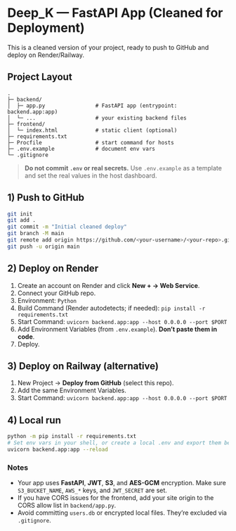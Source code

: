 # Deep_K — FastAPI App (Cleaned for Deployment)

This is a cleaned version of your project, ready to push to GitHub and deploy on Render/Railway.

## Project Layout
```
.
├─ backend/
│  ├─ app.py                # FastAPI app (entrypoint: backend.app:app)
│  └─ ...                   # your existing backend files
├─ frontend/
│  └─ index.html            # static client (optional)
├─ requirements.txt
├─ Procfile                 # start command for hosts
├─ .env.example             # document env vars
└─ .gitignore
```

> **Do not commit `.env` or real secrets.** Use `.env.example` as a template and set the real values in the host dashboard.

## 1) Push to GitHub
```bash
git init
git add .
git commit -m "Initial cleaned deploy"
git branch -M main
git remote add origin https://github.com/<your-username>/<your-repo>.git
git push -u origin main
```

## 2) Deploy on Render
1. Create an account on Render and click **New + → Web Service**.
2. Connect your GitHub repo.
3. Environment: `Python`
4. Build Command (Render autodetects; if needed): `pip install -r requirements.txt`
5. Start Command: `uvicorn backend.app:app --host 0.0.0.0 --port $PORT`
6. Add Environment Variables (from `.env.example`). **Don’t paste them in code**.
7. Deploy.

## 3) Deploy on Railway (alternative)
1. New Project → **Deploy from GitHub** (select this repo).
2. Add the same Environment Variables.
3. Start Command: `uvicorn backend.app:app --host 0.0.0.0 --port $PORT`

## 4) Local run
```bash
python -m pip install -r requirements.txt
# Set env vars in your shell, or create a local .env and export them before run
uvicorn backend.app:app --reload
```

### Notes
- Your app uses **FastAPI**, **JWT**, **S3**, and **AES-GCM** encryption. Make sure `S3_BUCKET_NAME`, `AWS_*` keys, and `JWT_SECRET` are set.
- If you have CORS issues for the frontend, add your site origin to the CORS allow list in `backend/app.py`.
- Avoid committing `users.db` or encrypted local files. They’re excluded via `.gitignore`.
